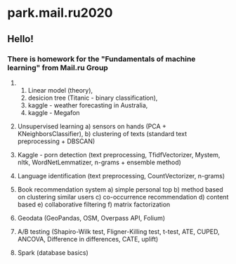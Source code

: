 # park.mail.ru2020
## Hello!
### There is homework for the "Fundamentals of machine learning" from Mail.ru Group
1. 1) Linear model (theory), 
   2) desicion tree (Titanic - binary classification), 
   3) kaggle - weather forecasting in Australia, 
   4) kaggle - Megafon
   
2. Unsupervised learning 
   a) sensors on hands (PCA + KNeighborsClassifier),
   b) clustering of texts (standard text preprocessing + DBSCAN)
   
3. Kaggle - porn detection (text preprocessing, TfidfVectorizer, Mystem, nltk, WordNetLemmatizer, n-grams + ensemble method)

4. Language identification (text preprocessing, CountVectorizer, n-grams)

5. Book recommendation system
   a) simple personal top
   b) method based on clustering similar users
   c) co-occurrence recommendation
   d) content based
   e) collaborative filtering
   f) matrix factorization
   
6. Geodata (GeoPandas, OSM, Overpass API, Folium)

7. A/B testing (Shapiro-Wilk test, Fligner-Killing test, t-test, ATE, CUPED, ANCOVA, Difference in differences, CATE, uplift)

8. Spark (database basics)
